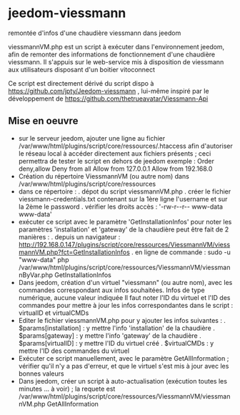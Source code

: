 # jeedom-viessmann
remontée d'infos d'une chaudière viessmann dans jeedom

viessmannVM.php est un script à exécuter dans l'environnement jeedom, afin de remonter des informations de fonctionnement d'une chaudière viessmann.
Il s'appuis sur le web-service mis à disposition de viessmann aux utilisateurs disposant d'un boitier vitoconnect

Ce script est directement dérivé du script dispo à https://github.com/jpty/Jeedom-viessmann , lui-même inspiré par le développement de https://github.com/thetrueavatar/Viessmann-Api

Mise en oeuvre
--------------
- sur le serveur jeedom, ajouter une ligne au fichier /var/www/html/plugins/script/core/ressources/.htaccess afin d'autoriser le réseau local à accéder directement aux fichiers présents ; ceci permettra de tester le script en dehors de jeedom
  exemple :
    Order deny,allow
    Deny from all
    Allow from 127.0.0.1
    Allow from 192.168.0
- Création du répertoire ViessmannVM (ou autre nom) dans /var/www/html/plugins/script/core/ressources
- dans ce répertoire :
  . dépot du script viessmannVM.php
  . créer le fichier viessmann-credentials.txt contenant sur la 1ère ligne l'username et sur la 2ème le password
  . vérifier les droits accès : '-rw-r--r--  www-data www-data'
- exécuter ce script avec le paramètre 'GetInstallationInfos' pour noter les paramètres 'installation' et 'gateway' de la chaudière
  peut être fait de 2 manières :
     . depuis un navigateur : http://192.168.0.147/plugins/script/core/ressources/ViessmannVM/viessmannVM.php?fct=GetInstallationInfos
     . en ligne de commande :
        sudo -u "www-data"  php /var/www/html/plugins/script/core/ressources/ViessmannVM/viessmannByVar.php GetInstallationInfos
- Dans jeedom, création d'un virtuel "viessmann" (ou autre nom), avec les commandes correspondant aux infos souhaitées. Infos de type numérique, aucune valeur indiquée
  Il faut noter l'ID du virtuel et l'ID des commandes pour mettre à jour les infos correspondantes dans le script : virtualID et virtualCMDs
- Editer le fichier viessmannVM.php pour y ajouter les infos suivantes :
  . $params[installation] : y mettre l'info 'installation' de la chaudière
  . $params[gateway] : y mettre l'info 'gateway' de la chaudière
  . $params[virtualID] : y mettre l'ID du virtuel créé
  . $virtualCMDs : y mettre l'ID des commandes du virtuel
- Exécuter ce script manuellement, avec le paramètre GetAllInformation ; vérifier qu'il n'y a pas d'erreur, et que le virtuel s'est mis à jour avec les bonnes valeurs
- Dans jeedom, créer un script à auto-actualisation (exécution toutes les minutes ... à voir) ; la requete est /var/www/html/plugins/script/core/ressources/ViessmannVM/viessmannVM.php GetAllInformation
